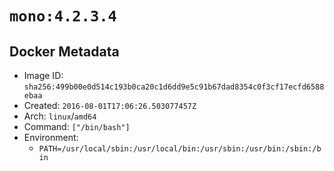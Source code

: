 # `mono:4.2.3.4`

## Docker Metadata

- Image ID: `sha256:499b00e0d514c193b0ca20c1d6dd9e5c91b67dad8354c0f3cf17ecfd6588ebaa`
- Created: `2016-08-01T17:06:26.503077457Z`
- Arch: `linux`/`amd64`
- Command: `["/bin/bash"]`
- Environment:
  - `PATH=/usr/local/sbin:/usr/local/bin:/usr/sbin:/usr/bin:/sbin:/bin`
